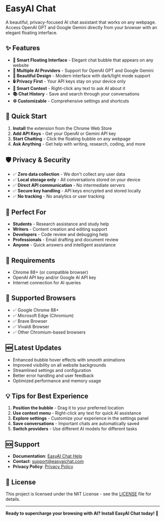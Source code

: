 # EasyAI Chat

A beautiful, privacy-focused AI chat assistant that works on any webpage. Access OpenAI GPT and Google Gemini directly from your browser with an elegant floating interface.

## ✨ Features

- **🎯 Smart Floating Interface** - Elegant chat bubble that appears on any website
- **🤖 Multiple AI Providers** - Support for OpenAI GPT and Google Gemini
- **🎨 Beautiful Design** - Modern interface with dark/light mode support
- **🔒 Privacy First** - Your API keys stay on your device only
- **💬 Smart Context** - Right-click any text to ask AI about it
- **📚 Chat History** - Save and search through your conversations
- **⚙️ Customizable** - Comprehensive settings and shortcuts

## 🚀 Quick Start

1. **Install** the extension from the Chrome Web Store
2. **Add API Keys** - Get your OpenAI or Gemini API key
3. **Start Chatting** - Click the floating bubble on any webpage
4. **Ask Anything** - Get help with writing, research, coding, and more

## 🛡️ Privacy & Security

- ✅ **Zero data collection** - We don't collect any user data
- ✅ **Local storage only** - All conversations stored on your device
- ✅ **Direct API communication** - No intermediate servers
- ✅ **Secure key handling** - API keys encrypted and stored locally
- ✅ **No tracking** - No analytics or user tracking

## 🎯 Perfect For

- **Students** - Research assistance and study help
- **Writers** - Content creation and editing support  
- **Developers** - Code review and debugging help
- **Professionals** - Email drafting and document review
- **Anyone** - Quick answers and intelligent assistance

## 🔧 Requirements

- Chrome 88+ (or compatible browser)
- OpenAI API key and/or Google AI API key
- Internet connection for AI queries

## 📱 Supported Browsers

- ✅ Google Chrome 88+
- ✅ Microsoft Edge (Chromium)
- ✅ Brave Browser
- ✅ Vivaldi Browser
- ✅ Other Chromium-based browsers

## 🆕 Latest Updates

- Enhanced bubble hover effects with smooth animations
- Improved visibility on all website backgrounds
- Streamlined settings and configuration
- Better error handling and user feedback
- Optimized performance and memory usage

## 💡 Tips for Best Experience

1. **Position the bubble** - Drag it to your preferred location
2. **Use context menu** - Right-click any text for quick AI assistance
3. **Explore settings** - Customize your experience in the settings panel
4. **Save conversations** - Important chats are automatically saved
5. **Switch providers** - Use different AI models for different tasks

## 🆘 Support

- **Documentation**: [EasyAI Chat Help](https://easyaichat.com/help)
- **Contact**: support@easyaichat.com
- **Privacy Policy**: [Privacy Policy](https://easyaichat.com/privacy)

## 📄 License

This project is licensed under the MIT License - see the [LICENSE](LICENSE) file for details.

---

**Ready to supercharge your browsing with AI? Install EasyAI Chat today! 🚀** 